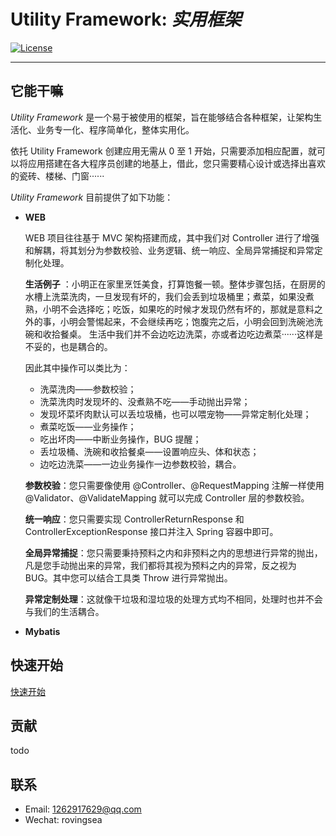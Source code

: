 # Utility Framework: *实用框架*

[![License](https://img.shields.io/badge/license-Apache%202-4EB1BA.svg)](https://www.apache.org/licenses/LICENSE-2.0.html)

-------

## 它能干嘛

_Utility Framework_ 是一个易于被使用的框架，旨在能够结合各种框架，让架构生活化、业务专一化、程序简单化，整体实用化。

依托 Utility Framework 创建应用无需从 0 至 1 开始，只需要添加相应配置，就可以将应用搭建在各大程序员创建的地基上，借此，您只需要精心设计或选择出喜欢的瓷砖、楼梯、门窗······

_Utility Framework_ 目前提供了如下功能：

* **WEB**

  WEB 项目往往基于 MVC 架构搭建而成，其中我们对 Controller 进行了增强和解耦，将其划分为参数校验、业务逻辑、统一响应、全局异常捕捉和异常定制化处理。

  **生活例子**
  ：小明正在家里烹饪美食，打算饱餐一顿。整体步骤包括，在厨房的水槽上洗菜洗肉，一旦发现有坏的，我们会丢到垃圾桶里；煮菜，如果没煮熟，小明不会选择吃；吃饭，如果吃的时候才发现仍然有坏的，那就是意料之外的事，小明会警惕起来，不会继续再吃；饱腹完之后，小明会回到洗碗池洗碗和收拾餐桌。
  生活中我们并不会边吃边洗菜，亦或者边吃边煮菜······这样是不妥的，也是耦合的。

  因此其中操作可以类比为：
    - 洗菜洗肉——参数校验；
    - 洗菜洗肉时发现坏的、没煮熟不吃——手动抛出异常；
    - 发现坏菜坏肉默认可以丢垃圾桶，也可以喂宠物——异常定制化处理；
    - 煮菜吃饭——业务操作；
    - 吃出坏肉——中断业务操作，BUG 提醒；
    - 丢垃圾桶、洗碗和收拾餐桌——设置响应头、体和状态；
    - 边吃边洗菜——一边业务操作一边参数校验，耦合。

  **参数校验**：您只需要像使用 @Controller、@RequestMapping 注解一样使用 @Validator、@ValidateMapping 就可以完成 Controller 层的参数校验。

  **统一响应**：您只需要实现 ControllerReturnResponse 和 ControllerExceptionResponse 接口并注入 Spring 容器中即可。

  **全局异常捕捉**：您只需要秉持预料之内和非预料之内的思想进行异常的抛出，凡是您手动抛出来的异常，我们都将其视为预料之内的异常，反之视为 BUG。其中您可以结合工具类 Throw 进行异常抛出。

  **异常定制处理**：这就像干垃圾和湿垃圾的处理方式均不相同，处理时也并不会与我们的生活耦合。

* **Mybatis**

## 快速开始

[快速开始](doc/快速开始.md)

## 贡献

todo

## 联系

* Email: 1262917629@qq.com
* Wechat: rovingsea
